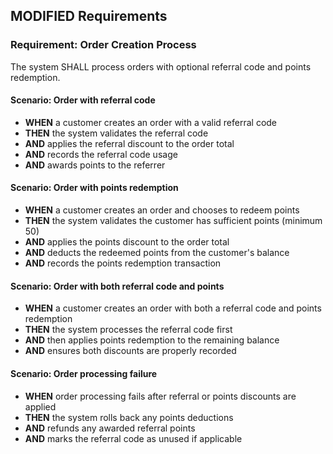 ## MODIFIED Requirements

### Requirement: Order Creation Process
The system SHALL process orders with optional referral code and points redemption.

#### Scenario: Order with referral code
- **WHEN** a customer creates an order with a valid referral code
- **THEN** the system validates the referral code
- **AND** applies the referral discount to the order total
- **AND** records the referral code usage
- **AND** awards points to the referrer

#### Scenario: Order with points redemption
- **WHEN** a customer creates an order and chooses to redeem points
- **THEN** the system validates the customer has sufficient points (minimum 50)
- **AND** applies the points discount to the order total
- **AND** deducts the redeemed points from the customer's balance
- **AND** records the points redemption transaction

#### Scenario: Order with both referral code and points
- **WHEN** a customer creates an order with both a referral code and points redemption
- **THEN** the system processes the referral code first
- **AND** then applies points redemption to the remaining balance
- **AND** ensures both discounts are properly recorded

#### Scenario: Order processing failure
- **WHEN** order processing fails after referral or points discounts are applied
- **THEN** the system rolls back any points deductions
- **AND** refunds any awarded referral points
- **AND** marks the referral code as unused if applicable